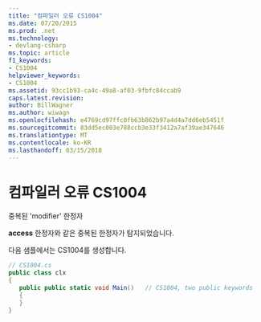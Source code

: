 ```yaml
---
title: "컴파일러 오류 CS1004"
ms.date: 07/20/2015
ms.prod: .net
ms.technology:
- devlang-csharp
ms.topic: article
f1_keywords:
- CS1004
helpviewer_keywords:
- CS1004
ms.assetid: 93cc1b93-ca4c-49a8-af03-9fbfc84ccab9
caps.latest.revision: 
author: BillWagner
ms.author: wiwagn
ms.openlocfilehash: e4769cd97ffc0fb63b862b97a4d4a7dd6eb5451f
ms.sourcegitcommit: 83dd5ec003e788ccb3e33f3412a7af39ae347646
ms.translationtype: MT
ms.contentlocale: ko-KR
ms.lasthandoff: 03/15/2018
---
```

# <a name="compiler-error-cs1004"></a>컴파일러 오류 CS1004
중복된 'modifier' 한정자  
  
 **access** 한정자와 같은 중복된 한정자가 탐지되었습니다.  
  
 다음 샘플에서는 CS1004를 생성합니다.  
  
```csharp  
// CS1004.cs  
public class clx  
{  
   public public static void Main()   // CS1004, two public keywords  
   {  
   }  
}  
```
